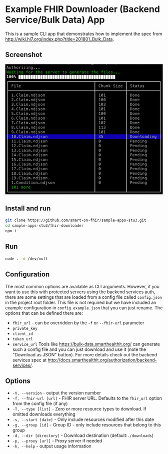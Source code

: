 # Example FHIR Downloader (Backend Service/Bulk Data) App

This is a sample CLI app that demonstrates how to implement the spec from http://wiki.hl7.org/index.php?title=201801_Bulk_Data.

## Screenshot
<img src="screenshot.png" width="650" />

## Install and run
```sh
git clone https://github.com/smart-on-fhir/sample-apps-stu3.git
cd sample-apps-stu3/fhir-downloader
npm i
```

## Run
```sh
node . -d /dev/null
```

## Configuration

The most common options are available as CLI arguments. However, if you want to use this with protected servers using the backend services auth, there are some settings that are loaded from a config file called `config.json` in the project root folder. This file is not required but we have included an example configuration in `config.example.json` that you can just rename. The options that can be defined there are:
- `fhir_url` - can be overridden by the `-f` or `--fhir-url` parameter
- `private_key` 
- `client_id` 
- `token_url`
- `service_url`
Tools like https://bulk-data.smarthealthit.org/ can generate such a config file and you can just download and use it (note the "Download as JSON" button). For more details check out the backend services spec at http://docs.smarthealthit.org/authorization/backend-services/.


## Options

- `-V, --version` - output the version number
- `-f, --fhir-url [url]` - FHIR server URL. Defaults to the `fhir_url` option from the config file (if any)
- `-T, --type [list]` - Zero or more resource types to download. If omitted downloads everything
- `-s, --start [date]` - Only include resources modified after this date
- `-g, --group [id]` - Group ID - only include resources that belong to this group
- `-d, --dir [directory]` - Download destination (default:`./downloads`)
- `-p, --proxy [url]` - Proxy server if needed
- `-h, --help` - output usage information


